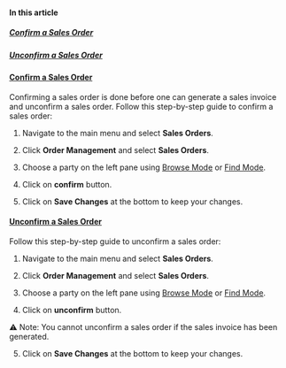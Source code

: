 
#### In this article
##### [Confirm a Sales Order](Horizon%20User%20Guide/Sales%20Orders/Confirm%20a%20Sales%20Order.md)

##### [Unconfirm a Sales Order](Unconfirm%20a%20Sales%20Order.md)


#### [Confirm a Sales Order](Horizon%20User%20Guide/Sales%20Orders/Confirm%20a%20Sales%20Order.md)

Confirming a sales order is done before one can generate a sales invoice and unconfirm a sales order. Follow this step-by-step guide to confirm a sales order:

1. Navigate to the main menu and select **Sales Orders**.

2. Click **Order Management** and select **Sales Orders**. 

3. Choose a party on the left pane using [Browse Mode](Browse%20Mode.md) or [Find Mode](Find%20Mode.md). 

4. Click on **confirm** button.

5. Click on **Save Changes** at the bottom to keep your changes. 

#### [Unconfirm a Sales Order](Unconfirm%20a%20Sales%20Order.md)

Follow this step-by-step guide to unconfirm a sales order:

1. Navigate to the main menu and select **Sales Orders**.

2. Click **Order Management** and select **Sales Orders**. 

3. Choose a party on the left pane using [Browse Mode](Browse%20Mode.md) or [Find Mode](Find%20Mode.md). 

4. Click on **unconfirm** button.

⚠️ Note: You cannot unconfirm a sales order if the sales invoice has been generated.

5. Click on **Save Changes** at the bottom to keep your changes. 